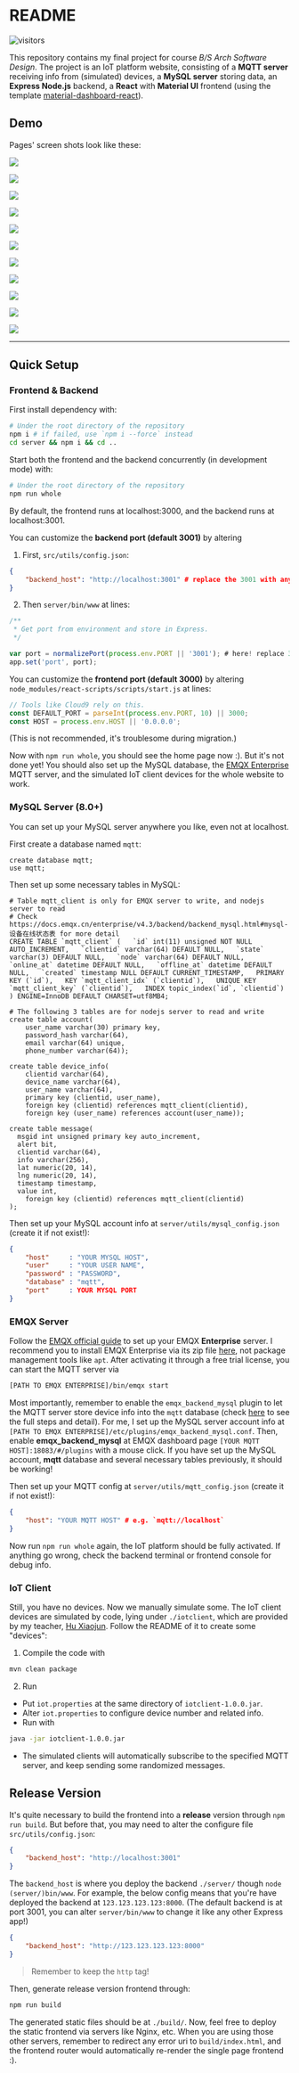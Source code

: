 # README

![visitors](https://visitor-badge.laobi.icu/badge?page_id=vtu.IoTclient)

This repository contains my final project for course *B/S Arch Software Design*. The project is an IoT platform website, consisting of a **MQTT server** receiving info from (simulated) devices, a **MySQL server** storing data, an **Express Node.js** backend, a **React** with **Material UI** frontend (using the template [material-dashboard-react](https://github.com/creativetimofficial/material-dashboard-react)).

## Demo

Pages' screen shots look like these:

![](assets/demo_home.png)

![](assets/demo_dashboard.png)

![](assets/demo_devices.png)

![](assets/demo_device_detail.png)

![](assets/demo_messages1.png)

![](assets/demo_messages2.png)

![](assets/demo_message_detail.png)

![](assets/demo_maps.png)

![](assets/demo_account.png)

![](assets/demo_login.png)

![](assets/demo_register.png)

---

## Quick Setup

### Frontend & Backend

First install dependency with:
```bash
# Under the root directory of the repository
npm i # if failed, use `npm i --force` instead
cd server && npm i && cd ..
```

Start both the frontend and the backend concurrently (in development mode) with:
```bash
# Under the root directory of the repository
npm run whole
```

By default, the frontend runs at localhost:3000, and the backend runs at localhost:3001.

You can customize the **backend port (default 3001)** by altering

1. First,  `src/utils/config.json`:

```json
{
    "backend_host": "http://localhost:3001" # replace the 3001 with any port you like
}
```

2. Then `server/bin/www` at lines:

```js
/**
 * Get port from environment and store in Express.
 */

var port = normalizePort(process.env.PORT || '3001'); # here! replace 3001 with any port you like
app.set('port', port);
```

You can customize the **frontend port (default 3000)** by altering `node_modules/react-scripts/scripts/start.js` at lines:

```js
// Tools like Cloud9 rely on this.
const DEFAULT_PORT = parseInt(process.env.PORT, 10) || 3000;
const HOST = process.env.HOST || '0.0.0.0';
```

(This is not recommended, it's troublesome during migration.)

Now with `npm run whole`, you should see the home page now :). But it's not done yet! You should also set up the MySQL database, the [EMQX Enterprise](https://www.emqx.cn/products/enterprise) MQTT server, and the simulated IoT client devices for the whole website to work.

### MySQL Server (8.0+)

You can set up your MySQL server anywhere you like, even not at localhost.

First create a database named `mqtt`:

```mysql
create database mqtt;
use mqtt;
```

Then set up some necessary tables in MySQL: 

```mysql
# Table mqtt_client is only for EMQX server to write, and nodejs server to read
# Check https://docs.emqx.cn/enterprise/v4.3/backend/backend_mysql.html#mysql-设备在线状态表 for more detail
CREATE TABLE `mqtt_client` (   `id` int(11) unsigned NOT NULL AUTO_INCREMENT,   `clientid` varchar(64) DEFAULT NULL,   `state` varchar(3) DEFAULT NULL,   `node` varchar(64) DEFAULT NULL,   `online_at` datetime DEFAULT NULL,   `offline_at` datetime DEFAULT NULL,   `created` timestamp NULL DEFAULT CURRENT_TIMESTAMP,   PRIMARY KEY (`id`),   KEY `mqtt_client_idx` (`clientid`),   UNIQUE KEY `mqtt_client_key` (`clientid`),   INDEX topic_index(`id`, `clientid`) ) ENGINE=InnoDB DEFAULT CHARSET=utf8MB4;

# The following 3 tables are for nodejs server to read and write
create table account(
	user_name varchar(30) primary key,
	password_hash varchar(64),
	email varchar(64) unique,
	phone_number varchar(64));

create table device_info(
	clientid varchar(64),
	device_name varchar(64),
	user_name varchar(64),
	primary key (clientid, user_name),
	foreign key (clientid) references mqtt_client(clientid),
 	foreign key (user_name) references account(user_name));

create table message(
  msgid int unsigned primary key auto_increment,
  alert bit,
  clientid varchar(64),
  info varchar(256),
  lat numeric(20, 14),
  lng numeric(20, 14),
  timestamp timestamp,
  value int,
	foreign key (clientid) references mqtt_client(clientid)
);
```

Then set up your MySQL account info at `server/utils/mysql_config.json` (create it if not exist!):

```json
{
    "host"     : "YOUR MYSQL HOST",
    "user"     : "YOUR USER NAME",
    "password" : "PASSWORD",
    "database" : "mqtt",
    "port"     : YOUR MYSQL PORT
}
```

### EMQX Server

Follow the [EMQX official guide](https://docs.emqx.cn/enterprise/v4.3/#开始使用) to set up your EMQX **Enterprise** server. I recommend you to install EMQX Enterprise via its zip file [here](https://www.emqx.cn/downloads#enterprise), not package management tools like `apt`. After activating it through a free trial license, you can start the MQTT server via

```bash
[PATH TO EMQX ENTERPRISE]/bin/emqx start
```



Most importantly, remember to enable the `emqx_backend_mysql` plugin to let the MQTT server store device info into the `mqtt` database (check [here](https://docs.emqx.cn/enterprise/v4.3/backend/backend_mysql.html) to see the full steps and detail). For me, I set up the MySQL server account info at `[PATH TO EMQX ENTERPRISE]/etc/plugins/emqx_backend_mysql.conf`. Then, enable **emqx_backend_mysql** at EMQX dashboard page `[YOUR MQTT HOST]:18083/#/plugins` with a mouse click. If you have set up the MySQL account, **mqtt** database and several necessary tables previously, it should be working!

Then set up your MQTT config at `server/utils/mqtt_config.json` (create it if not exist!):

```json
{
    "host": "YOUR MQTT HOST" # e.g. `mqtt://localhost`
}
```

Now run `npm run whole` again, the IoT platform should be fully activated. If anything go wrong, check the backend terminal or frontend console for debug info.

### IoT Client

Still, you have no devices. Now we manually simulate some. The IoT client devices are simulated by code, lying under `./iotclient`, which are provided by my teacher, [Hu Xiaojun](https://person.zju.edu.cn/huxiaojun#0). Follow the README of it to create some "devices":

1. Compile the code with
```bash
mvn clean package
```

2. Run
- Put `iot.properties` at the same directory of `iotclient-1.0.0.jar`.
- Alter `iot.properties` to configure device number and related info.
- Run with
```bash
java -jar iotclient-1.0.0.jar
```
- The simulated clients will automatically subscribe to the specified MQTT server, and keep sending some randomized messages.

## Release Version

It's quite necessary to build the frontend into a **release** version through `npm run build`. But before that, you may need to alter the configure file `src/utils/config.json`:

```json
{
    "backend_host": "http://localhost:3001"
}
```

The `backend_host` is where you deploy the backend `./server/` though `node (server/)bin/www`. For example, the below config means that you're have deployed the backend at `123.123.123.123:8000`. (The default backend is at port 3001, you can alter `server/bin/www` to change it like any other Express app!)

```json
{
    "backend_host": "http://123.123.123.123:8000"
}
```

> Remember to keep the `http` tag!

Then, generate release version frontend through:

```bash
npm run build
```

The generated static files should be at `./build/`. Now, feel free to deploy the static frontend via servers like Nginx, etc. When you are using those other servers, remember to redirect any error uri to `build/index.html`, and the frontend router would automatically re-render the single page frontend :).

